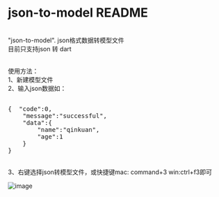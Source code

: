 # json-to-model README

<br>"json-to-model". json格式数据转模型文件
<br>目前只支持json 转 dart

<br>使用方法：
<br>1、新建模型文件
<br>2、输入json数据如：
<pre> 
{  "code":0,
    "message":"successful",
    "data":{
        "name":"qinkuan",
        "age":1
    }
}
</pre>

<br>3、右键选择json转模型文件，或快捷键mac: command+3 win:ctrl+f3即可

![image](https://github.com/Gordon2780/Jsontomodel/blob/main/assets/example.gif)

